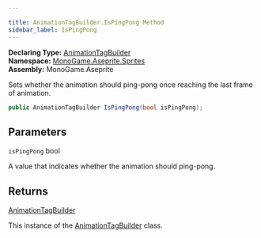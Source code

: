 ```yaml
---

title: AnimationTagBuilder.IsPingPong Method
sidebar_label: IsPingPong
---
```

**Declaring Type:** [AnimationTagBuilder](../)  
**Namespace:** [MonoGame.Aseprite.Sprites](../../)  
**Assembly:** MonoGame.Aseprite

Sets whether the animation should ping\-pong once reaching the last frame of animation.

```csharp
public AnimationTagBuilder IsPingPong(bool isPingPong);
```

## Parameters

`isPingPong`  bool

A value that indicates whether the animation should ping\-pong.

## Returns

[AnimationTagBuilder](../)

This instance of the [AnimationTagBuilder](../) class.


